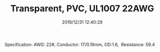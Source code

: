 ﻿---
layout: post 
title: Transparent, PVC, UL1007 22AWG
tags: hookup-wire
categories: wire-cable
overview: Transparent, PVC, UL1007 22AWG
part_number: A01007.22.008
thumb_img: static/202006/205-thumb-20200629083131.jpg
small_img: static/202006/205-20200629083131.jpg
date: 2019/12/31 12:40:29
---


<p>
	Specification: AWG: 22#, Conductor: 17/0.16mm, OD:1.6,&nbsp; Resistance: 59.4
</p>
